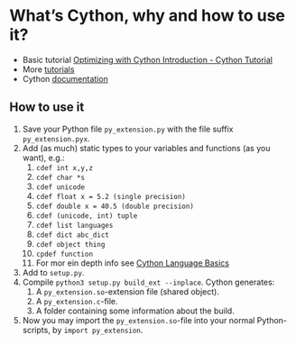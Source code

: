 # What’s Cython, why and how to use it?

* Basic tutorial [Optimizing with Cython Introduction - Cython Tutorial](https://pythonprogramming.net/introduction-and-basics-cython-tutorial/)
* More [tutorials](https://cython.readthedocs.io/en/latest/src/tutorial/cython_tutorial.html)
* Cython [documentation](https://cython.org/)

## How to use it

1. Save your Python file `py_extension.py` with the file suffix `py_extension.pyx`.
1. Add (as much) static types to your variables and functions (as you want), e.g.:
    1. `cdef int x,y,z`
    1. `cdef char *s`
    1. `cdef unicode `
    1. `cdef float x = 5.2 (single precision)`
    1. `cdef double x = 40.5 (double precision)`
    1. `cdef (unicode, int) tuple`
    1. `cdef list languages`
    1. `cdef dict abc_dict`
    1. `cdef object thing`
    1. `cpdef function`
    1. For mor ein depth info see [Cython Language Basics](https://cython.readthedocs.io/en/latest/src/userguide/language_basics.html)
1. Add to `setup.py`.
1. Compile `python3 setup.py build_ext --inplace`. Cython generates:
    1. A `py_extension.so`-extension file (shared object).
    1. A `py_extension.c`-file.
    1. A folder containing some information about the build. 
1. Now you may import the `py_extension.so`-file into your normal Python-scripts, by `import py_extension`.

